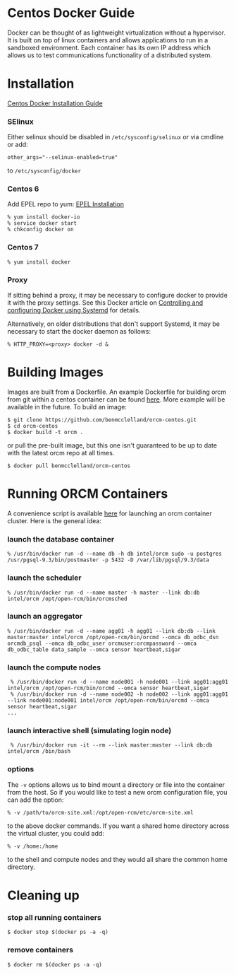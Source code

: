 # Centos Docker Guide
Docker can be thought of as lightweight virtualization without a hypervisor.  It is built on top of linux containers and allows applications to run in a sandboxed environment.  Each container has its own IP address which allows us to test communications functionality of a distributed system.

# Installation
[Centos Docker Installation Guide](https://docs.docker.com/installation/centos/)
### SElinux
Either selinux should be disabled in `/etc/sysconfig/selinux` or via cmdline or add:
```
other_args="--selinux-enabled=true"
```
to `/etc/sysconfig/docker`
### Centos 6
Add EPEL repo to yum:
[EPEL Installation](https://fedoraproject.org/wiki/EPEL#How_can_I_use_these_extra_packages.3F)
```
% yum install docker-io
% service docker start
% chkconfig docker on
```
### Centos 7
```
% yum install docker
```

### Proxy

If sitting behind a proxy, it may be necessary to configure docker to provide it with the proxy settings.  See this Docker article on [Controlling and configuring Docker using Systemd](https://docs.docker.com/articles/systemd/) for details.

Alternatively, on older distributions that don't support Systemd, it may be necessary to start the docker daemon as follows:
```
% HTTP_PROXY=<proxy> docker -d &
```

# Building Images
Images are built from a Dockerfile.  An example Dockerfile for building orcm from git within a centos container can be found [here](https://github.com/benmcclelland/orcm-centos/blob/master/Dockerfile).  More example will be available in the future. To build an image:
```
$ git clone https://github.com/benmcclelland/orcm-centos.git
$ cd orcm-centos
$ docker build -t orcm .
```
or pull the pre-built image, but this one isn't guaranteed to be up to date with the latest orcm repo at all times.
```
$ docker pull benmcclelland/orcm-centos
```

# Running ORCM Containers
A convenience script is available [here](https://github.com/benmcclelland/orcm-centos/blob/master/run-orcm.pl) for launching an orcm container cluster.  Here is the general idea:
### launch the database container
```
% /usr/bin/docker run -d --name db -h db intel/orcm sudo -u postgres /usr/pgsql-9.3/bin/postmaster -p 5432 -D /var/lib/pgsql/9.3/data
```
### launch the scheduler
```
% /usr/bin/docker run -d --name master -h master --link db:db intel/orcm /opt/open-rcm/bin/orcmsched
```
### launch an aggregator
```
% /usr/bin/docker run -d --name agg01 -h agg01 --link db:db --link master:master intel/orcm /opt/open-rcm/bin/orcmd --omca db_odbc_dsn orcmdb_psql --omca db_odbc_user orcmuser:orcmpassword --omca db_odbc_table data_sample --omca sensor heartbeat,sigar
```
### launch the compute nodes
```
 % /usr/bin/docker run -d --name node001 -h node001 --link agg01:agg01 intel/orcm /opt/open-rcm/bin/orcmd --omca sensor heartbeat,sigar 
 % /usr/bin/docker run -d --name node002 -h node002 --link agg01:agg01 --link node001:node001 intel/orcm /opt/open-rcm/bin/orcmd --omca sensor heartbeat,sigar 
...
```
### launch interactive shell (simulating login node)
```
 % /usr/bin/docker run -it --rm --link master:master --link db:db intel/orcm /bin/bash 
```
### options
The `-v` options allows us to bind mount a directory or file into the container from the host.  So if you would like to test a new orcm configuration file, you can add the option:
```
% -v /path/to/orcm-site.xml:/opt/open-rcm/etc/orcm-site.xml
```
to the above docker commands.  If you want a shared home directory across the virtual cluster, you could add:
```
% -v /home:/home
```
to the shell and compute nodes and they would all share the common home directory.

# Cleaning up
### stop all running containers
```
$ docker stop $(docker ps -a -q)
```
### remove containers
```
$ docker rm $(docker ps -a -q)
```